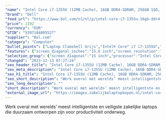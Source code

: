 ```yaml
---
"name": "Intel Core i7-1355U (12MB Cache), 16GB DDR4-SDRAM, 256GB SSD, 39.6 cm (15.6\") Full HD 1920 x 1080 IPS, Intel Iris Xe Graphics, LAN, WLAN, Webcam, Windows 11 Pro"
"brand": "Dell"
"feed_url": "https://www.bol.com/nl/nl/p/intel-core-i7-1355u-16gb-ddr4-sdram-256gb-ssd-39-6-cm-full-hd-1920-x-1080-ips-intel-iris-xe-graphics-lan-wlan-webcam-windows-11-pro/9300000150330467"
"price": 1192
"currency": "EUR"
"GTIN": "5397184805527"
"supplier": "Bol.com"
"category": "Computer"
"bullet_points": ["Laptop Clamshell Grijs","Intel® Core™ i7 i7-1355U","39,6 cm (15.6\") Full HD 1920 x 1080 Pixels IPS LED backlight 16:9","16 GB DDR4-SDRAM 3200 MHz 2 x 8 GB","256 GB SSD","Intel Iris Xe Graphics","Wi-Fi 6E (802.11ax) Ethernet LAN 100,10,1000 Mbit/s Bluetooth","Lithium-Ion (Li-Ion) 54 Wh 65 W","Windows 11 Pro"]
"features": {"screen_diagonal_inches":"15.6 inch","screen_resolution":"1920 x 1080 Pixels","processor_family":"Intel® Core™ i7","memory_size":"16 GB","memory_type":"DDR4-SDRAM","total_storage_space":"256 GB","operating_system":"Windows","battery_capacity":"54 Wh","width":"359 mm","depth":"239,7 mm","weight":"1,81 kg","graphics_card":"Intel Iris Xe Graphics"}
"selection_group": {"screen_diagonal":"15 inch","processor":"Intel Core i7","changed_price_past_3_days":false,"product_family":"Latitude"}
"changed": "2023-12-13 07:27:24"
"seo_header_title": "Intel Core i7-1355U (12MB Cache), 16GB DDR4-SDRAM, 256GB SSD, 39.6 cm (15.6\") Full HD 1920 x 1080 IPS, Intel Iris Xe Graphics, LAN, WLAN, Webcam, Windows 11 Pro"
"seo_meta_description": "Intel Core i7-1355U (12MB Cache), 16GB DDR4-SDRAM, 256GB SSD, 39.6 cm (15.6\") Full HD 1920 x 1080 IPS, Intel Iris Xe Graphics, LAN, WLAN, Webcam, Windows 11 Pro"
"seo_h1_title": "Intel Core i7-1355U (12MB Cache), 16GB DDR4-SDRAM, 256GB SSD, 39.6 cm (15.6\") Full HD 1920 x 1080 IPS, Intel Iris Xe Graphics, LAN, WLAN, Webcam, Windows 11 Pro"
"seo_short_description": "Werk overal met werelds’ meest intelligentste en veiligste zakelijke laptops die duurzaam ontworpen zijn voor productiviteit onderweg."
"seo_long_description": ""
"short_description": "Werk overal met werelds’ meest intelligentste en veiligste zakelijke laptops die duurzaam ontworpen zijn voor productiviteit onderweg."
"external_image_url": "https://images.zakelijkelaptopkopen.nl/intel-core-i7-1355u-16gb-ddr4-sdram-256gb-ssd-39-6-cm-full-hd-1920-x-1080-ips-intel-iris-xe-graphics-lan-wlan-webcam-windows-11-pro.webp"
---
```


Werk overal met werelds’ meest intelligentste en veiligste zakelijke laptops die duurzaam ontworpen zijn voor productiviteit onderweg.